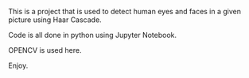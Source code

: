 This is a project that is used to detect human eyes and faces in a given picture using Haar Cascade.

Code is all done in python using Jupyter Notebook.

OPENCV is used here.

Enjoy.

